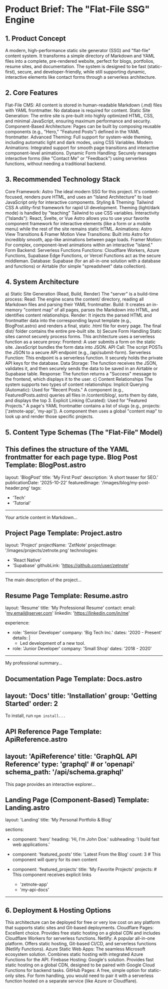 # Product Brief: The "Flat-File SSG" Engine
## 1. Product Concept
A modern, high-performance static site generator (SSG) and "flat-file" content system. It transforms a simple directory of Markdown and YAML files into a complete, pre-rendered website, perfect for blogs, portfolios, resume sites, and documentation.
The system is designed to be fast (static-first), secure, and developer-friendly, while still supporting dynamic, interactive elements like contact forms through a serverless architecture.
## 2. Core Features
Flat-File CMS: All content is stored in human-readable Markdown (.md) files with YAML frontmatter. No database is required for content.
Static Site Generation: The entire site is pre-built into highly optimized HTML, CSS, and minimal JavaScript, ensuring maximum performance and security.
Component-Based Architecture: Pages can be built by composing reusable components (e.g., "Hero," "Featured Posts") defined in the YAML frontmatter.
Advanced Theming: Full support for system-wide theming, including automatic light and dark modes, using CSS Variables.
Modern Animations: Integrated support for smooth page transitions and interactive component-level animations.
Dynamic Form Handling: Securely manages interactive forms (like "Contact Me" or "Feedback") using serverless functions, without needing a traditional backend.
## 3. Recommended Technology Stack
Core Framework: Astro The ideal modern SSG for this project. It's content-focused, renders pure HTML, and uses an "Island Architecture" to load JavaScript only for interactive components.
Styling & Theming: Tailwind CSS A utility-first framework for rapid UI development. Theming (light/dark mode) is handled by "teaching" Tailwind to use CSS variables.
Interactivity ("Islands"): React, Svelte, or Vue Astro allows you to use your favorite component framework for interactive elements (like a form or a mobile menu) while the rest of the site remains static HTML.
Animations: Astro View Transitions & Framer Motion
View Transitions: Built into Astro for incredibly smooth, app-like animations between page loads.
Framer Motion: For complex, component-level animations within an interactive "island."
Form Backend: Serverless Functions
Functions: Cloudflare Workers, Azure Functions, Supabase Edge Functions, or Vercel Functions act as the secure middleman.
Database: Supabase (for an all-in-one solution with a database and functions) or Airtable (for simple "spreadsheet" data collection).
## 4. System Architecture
a) Static Site Generation (Read, Build, Render)
The "server" is a build-time process:
Read: The engine scans the content/ directory, reading all Markdown files and parsing their YAML frontmatter.
Build: It creates an in-memory "content map" of all pages, parses the Markdown into HTML, and identifies content relationships.
Render: It injects the parsed HTML and frontmatter data into the corresponding layout template (e.g., BlogPost.astro) and renders a final, static .html file for every page.
The final dist/ folder contains the entire pre-built site.
b) Secure Form Handling
Static sites cannot securely process forms. This architecture uses a serverless function as a secure proxy:
Frontend: A user submits a form on the static site. JavaScript bundles the form data into JSON.
API Call: The script POSTs the JSON to a secure API endpoint (e.g., /api/submit-form).
Serverless Function: This endpoint is a serverless function. It securely holds the private API keys for the database.
Data Storage: The function receives the JSON, validates it, and then securely sends the data to be saved in an Airtable or Supabase table.
Response: The function returns a "Success" message to the frontend, which displays it to the user.
c) Content Relationships
The system supports two types of content relationships:
Implicit Querying (Automatic): Used for "Recent Posts." A component (e.g., FeaturedPosts.astro) queries all files in /content/blog/, sorts them by date, and displays the top 3.
Explicit Linking (Curated): Used for "Featured Projects." A page's YAML frontmatter contains a list of slugs (e.g., projects: ['zetnote-app', 'my-api']). A component then uses a global "content map" to look up and render those specific projects.
## 5. Content Type Schemas (The "Flat-File" Model)
This defines the structure of the YAML frontmatter for each page type.
Blog Post
Template: BlogPost.astro
---
layout: 'BlogPost'
title: 'My First Post'
description: 'A short teaser for SEO.'
publicationDate: '2025-10-22'
featuredImage: '/images/blog/my-post-header.png'
tags:
  - 'Tech'
  - 'Tutorial'
---
Your article content in Markdown...


Project Page
Template: Project.astro
---
layout: 'Project'
projectName: 'ZetNote'
projectImage: '/images/projects/zetnote.png'
technologies:
  - 'React Native'
  - 'Supabase'
githubLink: 'https://github.com/user/zetnote'
---
The main description of the project...


Resume Page
Template: Resume.astro
---
layout: 'Resume'
title: 'My Professional Resume'
contact:
  email: 'my.email@server.com'
  linkedin: 'https://linkedin.com/in/me'

experience:
  - role: 'Senior Developer'
    company: 'Big Tech Inc.'
    dates: '2020 - Present'
    details: |
      - Led development of a new tool.
  - role: 'Junior Developer'
    company: 'Small Shop'
    dates: '2018 - 2020'
---
My professional summary...


Documentation Page
Template: Docs.astro
---
layout: 'Docs'
title: 'Installation'
group: 'Getting Started'
order: 2
---
To install, run `npm install...`


API Reference Page
Template: ApiReference.astro
---
layout: 'ApiReference'
title: 'GraphQL API Reference'
type: 'graphql' # or 'openapi'
schema_path: '/api/schema.graphql'
---
This page provides an interactive explorer...


Landing Page (Component-Based)
Template: Landing.astro
---
layout: 'Landing'
title: 'My Personal Portfolio & Blog'

sections:
  - component: 'hero'
    heading: 'Hi, I'm John Doe.'
    subheading: 'I build fast web applications.'
  
  - component: 'featured_posts'
    title: 'Latest From the Blog'
    count: 3 # This component will query for its own content
  
  - component: 'featured_projects'
    title: 'My Favorite Projects'
    projects: # This component receives explicit links
      - 'zetnote-app'
      - 'my-api-docs'
---


## 6. Deployment & Hosting Options
This architecture can be deployed for free or very low cost on any platform that supports static sites and Git-based deployments.
Cloudflare Pages: Excellent choice. Provides free static hosting on a global CDN and includes Cloudflare Workers for serverless functions.
Netlify: A popular all-in-one platform. Offers static hosting, Git-based CI/CD, and serverless functions (Netlify Functions).
Azure Static Web Apps: The seamless Microsoft ecosystem solution. Combines static hosting with integrated Azure Functions for the API.
Firebase Hosting: Google's solution. Provides fast static hosting on a global CDN, designed to be paired with Google Cloud Functions for backend tasks.
GitHub Pages: A free, simple option for static-only sites. For form handling, you would need to pair it with a serverless function hosted on a separate service (like Azure or Cloudflare).
